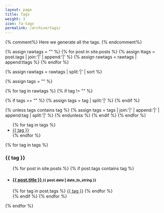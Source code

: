 ```yaml
---
layout: page
title: Tags
weight: 3
icon: fa-tags
permalink: /archive/tags/
---
```

{% comment%}
Here we generate all the tags.
{% endcomment%}

{% assign rawtags = "" %}
{% for post in site.posts %}
{% assign ttags = post.tags | join:'|' | append:'|' %}
{% assign rawtags = rawtags | append:ttags %}
{% endfor %}

{% assign rawtags = rawtags | split:'|' | sort %}

{% assign tags = "" %}

{% for tag in rawtags %}
{% if tag != "" %}

{% if tags == "" %}
{% assign tags = tag | split:'|' %}
{% endif %}

{% unless tags contains tag %}
{% assign tags = tags | join:'|' | append:'|' | append:tag | split:'|' %}
{% endunless %}
{% endif %}
{% endfor %}

<div class="posts">
  <ul class="list-inline">
    {% for tag in tags %}
    <li><a href="#{{ tag | slugify }}" class="label label-default"><i class="fa fa-tag" aria-hidden="true"></i> {{ tag }}</a></li>
    {% endfor %}
  </ul>

  {% for tag in tags %}
  <h3 id="{{ tag | slugify }}"><i class="fa fa-tag" aria-hidden="true"></i> {{ tag }}</h3>
  <ul>
    {% for post in site.posts %}
    {% if post.tags contains tag %}
    <li>
      <h4>
        <a href="{{ post.url }}">
          {{ post.title }}
        </a>
        <small>{{ post.date | date_to_string }}</small>
      </h4>
      <span>
        {% for tag in post.tags %}
        <a class="label label-default" href="/archive/tags/#{{ tag | slugify }}"><i class="fa fa-tag" aria-hidden="true"></i> {{ tag }}</a>
        {% endfor %}
      </span>
    </li>
    {% endif %}
    {% endfor %}
  </ul>
  {% endfor %}
</div>
